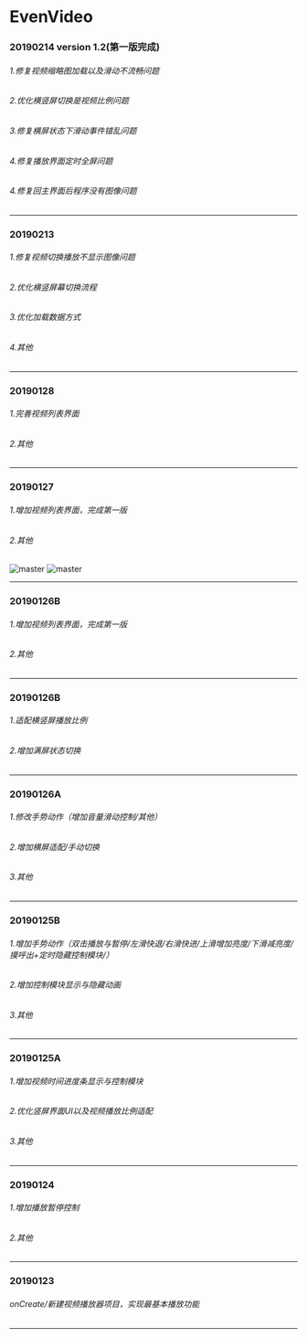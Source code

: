 # EvenVideo
### 20190214 version 1.2(第一版完成)
###### 1.修复视频缩略图加载以及滑动不流畅问题
###### 2.优化横竖屏切换是视频比例问题
###### 3.修复横屏状态下滑动事件错乱问题
###### 4.修复播放界面定时全屏问题
###### 4.修复回主界面后程序没有图像问题

---

### 20190213
###### 1.修复视频切换播放不显示图像问题
###### 2.优化横竖屏幕切换流程
###### 3.优化加载数据方式
###### 4.其他

---
### 20190128
###### 1.完善视频列表界面
###### 2.其他

---
### 20190127
###### 1.增加视频列表界面，完成第一版
###### 2.其他
![master](https://github.com/yongeven/EvenVideo/blob/master/assets/device-2019-01-27-234755.png)
![master](https://github.com/yongeven/EvenVideo/blob/master/assets/device-2019-01-28-095841.png)

---
### 20190126B
###### 1.增加视频列表界面，完成第一版
###### 2.其他

---
### 20190126B
###### 1.适配横竖屏播放比例
###### 2.增加满屏状态切换

---
### 20190126A
###### 1.修改手势动作（增加音量滑动控制/其他）
###### 2.增加横屏适配/手动切换
###### 3.其他

---
### 20190125B
###### 1.增加手势动作（双击播放与暂停/左滑快退/右滑快进/上滑增加亮度/下滑减亮度/摸呼出+定时隐藏控制模块/）
###### 2.增加控制模块显示与隐藏动画
###### 3.其他

---
### 20190125A
###### 1.增加视频时间进度条显示与控制模块
###### 2.优化竖屏界面UI以及视频播放比例适配
###### 3.其他

---

### 20190124
###### 1.增加播放暂停控制
###### 2.其他

---
### 20190123
######  onCreate/新建视频播放器项目，实现最基本播放功能
---
